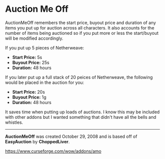 # Auction Me Off

AuctionMeOff remembers the start price, buyout price and duration of any items you put up for auction across all characters. It also accounts for the number of items being auctioned so if you put more or less the start/buyout will be modified accordingly.

If you put up 5 pieces of Netherweave:

* **Start Price:** 5s
* **Buyout Price:** 25s
* **Duration:** 48 hours


If you later put up a full stack of 20 peices of Netherweave, the following would be placed in the auction for you:

* **Start Price:** 20s
* **Buyout Price:** 1g
* **Duration:** 48 hours

It saves time when putting up loads of auctions. I know this may be included with other addons but I wanted something that didn't have all the bells and whistles.

---

**AuctionMeOff** was created October 29, 2008 and is based off of **EasyAuction** by **ChoppedLiver**.

https://www.curseforge.com/wow/addons/amo
